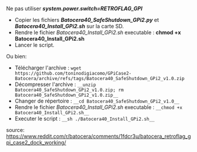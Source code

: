 Ne pas utiliser ***system.power.switch=RETROFLAG_GPI***

- Copier les fichiers ***Batocera40_SafeShutdown_GPi2.py*** et ***Batocera40_Install_GPi2.sh*** sur la carte SD.
- Rendre le fichier _Batocera40_Install_GPi2.sh_ executable : __chmod +x Batocera40_Install_GPi2.sh__
- Lancer le script.

Ou bien:
- Télécharger l'archive :
```wget https://github.com/toninodigiacomo/GPiCase2-Batocera/archive/refs/tags/Batocera40_SafeShutdown_GPi2_v1.0.zip```
- Décompresser l'archive :
```__unzip Batocera40_SafeShutdown_GPi2_v1.0.zip; rm Batocera40_SafeShutdown_GPi2_v1.0.zip__```
- Changer de répertoire :
```__cd Batocera40_SafeShutdown_GPi2_v1.0__```
- Rendre le fichier _Batocera40_Install_GPi2.sh_ executable : 
```__chmod +x Batocera40_Install_GPi2.sh__```
- Executer le script : 
```__sh ./Batocera40_Install_GPi2.sh__```


source: https://www.reddit.com/r/batocera/comments/1fdcr3u/batocera_retroflag_gpi_case2_dock_working/
